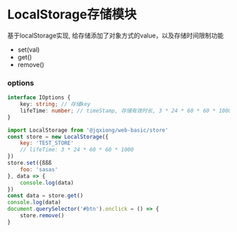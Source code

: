 # LocalStorage存储模块
基于localStorage实现, 给存储添加了对象方式的value，以及存储时间限制功能

* set(val)
* get()
* remove()

### options
```typescript
interface IOptions {
    key: string; // 存储key
    lifeTime: number; // timeStamp, 存储有效时长, 3 * 24 * 60 * 60 * 1000 // 3d
}
```

```js
import LocalStorage from '@jqxiong/web-basic/store'
const store = new LocalStorage({
    key: 'TEST_STORE'
    // lifeTime: 3 * 24 * 60 * 60 * 1000
})
store.set({ßßß
    foo: 'sasas'
}, data => {
    console.log(data)
})
const data = store.get()
console.log(data)
document.querySelector('#btn').onclick = () => {
    store.remove()
}
```